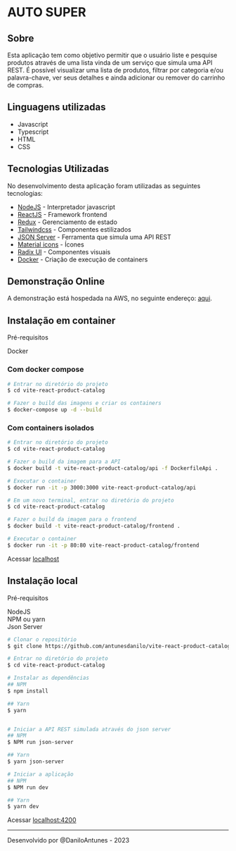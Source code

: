 # AUTO SUPER

## Sobre

Esta aplicação tem como objetivo permitir que o usuário liste e pesquise produtos através de uma lista vinda de um serviço que simula uma API REST. É possível visualizar uma lista de produtos, filtrar por categoria e/ou palavra-chave, ver seus detalhes e ainda adicionar ou remover do carrinho de compras.

## Linguagens utilizadas

- Javascript
- Typescript
- HTML
- CSS

## Tecnologias Utilizadas

No desenvolvimento desta aplicação foram utilizadas as seguintes tecnologias:

- <a href="https://nodejs.org" target="_blank">NodeJS</a> - Interpretador javascript
- <a href="https://pt-br.reactjs.org" target="_blank">ReactJS</a> - Framework frontend
- <a href="https://redux.js.org/" target="_blank">Redux</a> - Gerenciamento de estado
- <a href="https://tailwindcss.com/" target="_blank">Tailwindcss</a> - Componentes estilizados
- <a href="https://www.npmjs.com/package/json-server" target="_blank">JSON Server</a> - Ferramenta que simula uma API REST
- <a href="https://mui.com/material-ui/material-icons/" target="_blank">Material icons</a> - Ícones
- <a href="https://www.radix-ui.com/" target="_blank">Radix UI</a> - Componentes visuais
- <a href="https://www.docker.com/" target="_blank">Docker</a> - Criação de execução de containers

## Demonstração Online

A demonstração está hospedada na AWS, no seguinte endereço:
<a href="http://vite-react-product-catalog.s3-website-sa-east-1.amazonaws.com " target="_blank">aqui</a>.

## Instalação em container

Pré-requisitos

Docker

### Com docker compose

```bash
# Entrar no diretório do projeto
$ cd vite-react-product-catalog

# Fazer o build das imagens e criar os containers
$ docker-compose up -d --build
```

### Com containers isolados

```bash
# Entrar no diretório do projeto
$ cd vite-react-product-catalog

# Fazer o build da imagem para a API
$ docker build -t vite-react-product-catalog/api -f DockerfileApi .

# Executar o container
$ docker run -it -p 3000:3000 vite-react-product-catalog/api

# Em um novo terminal, entrar no diretório do projeto
$ cd vite-react-product-catalog

# Fazer o build da imagem para o frontend
$ docker build -t vite-react-product-catalog/frontend .

# Executar o container
$ docker run -it -p 80:80 vite-react-product-catalog/frontend
```

Acessar <a href="http://localhost" target="_blank">localhost</a>

## Instalação local

Pré-requisitos

NodeJS<br/>
NPM ou yarn<br/>
Json Server

```bash
# Clonar o repositório
$ git clone https://github.com/antunesdanilo/vite-react-product-catalog

# Entrar no diretório do projeto
$ cd vite-react-product-catalog

# Instalar as dependências
## NPM
$ npm install

## Yarn
$ yarn


# Iniciar a API REST simulada através do json server
## NPM
$ NPM run json-server

## Yarn
$ yarn json-server

# Iniciar a aplicação
## NPM
$ NPM run dev

## Yarn
$ yarn dev
```

Acessar <a href="http://localhost:4200" target="_blank">localhost:4200</a>

---

Desenvolvido por @DaniloAntunes - 2023
